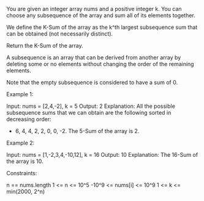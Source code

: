 You are given an integer array nums and a positive integer k. You can choose
any subsequence of the array and sum all of its elements together.

We define the K-Sum of the array as the k^th largest subsequence sum that can
be obtained (not necessarily distinct).

Return the K-Sum of the array.

A subsequence is an array that can be derived from another array by deleting
some or no elements without changing the order of the remaining elements.

Note that the empty subsequence is considered to have a sum of 0.


Example 1:


Input: nums = [2,4,-2], k = 5
Output: 2
Explanation: All the possible subsequence sums that we can obtain are the
following sorted in decreasing order:
- 6, 4, 4, 2, 2, 0, 0, -2.
The 5-Sum of the array is 2.


Example 2:


Input: nums = [1,-2,3,4,-10,12], k = 16
Output: 10
Explanation: The 16-Sum of the array is 10.



Constraints:


n == nums.length
1 <= n <= 10^5
-10^9 <= nums[i] <= 10^9
1 <= k <= min(2000, 2^n)




